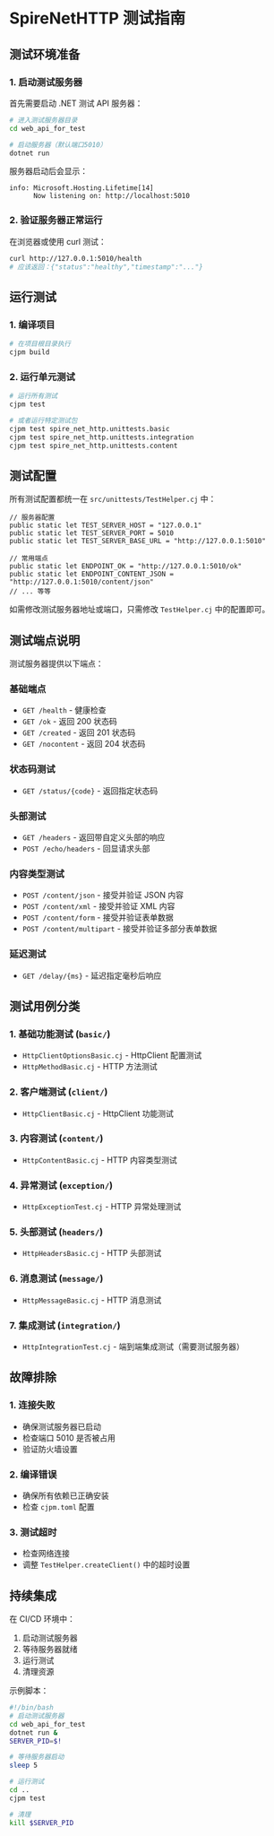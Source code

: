 # SpireNetHTTP 测试指南

## 测试环境准备

### 1. 启动测试服务器

首先需要启动 .NET 测试 API 服务器：

```bash
# 进入测试服务器目录
cd web_api_for_test

# 启动服务器（默认端口5010）
dotnet run
```

服务器启动后会显示：
```
info: Microsoft.Hosting.Lifetime[14]
      Now listening on: http://localhost:5010
```

### 2. 验证服务器正常运行

在浏览器或使用 curl 测试：
```bash
curl http://127.0.0.1:5010/health
# 应该返回：{"status":"healthy","timestamp":"..."}
```

## 运行测试

### 1. 编译项目
```bash
# 在项目根目录执行
cjpm build
```

### 2. 运行单元测试
```bash
# 运行所有测试
cjpm test

# 或者运行特定测试包
cjpm test spire_net_http.unittests.basic
cjpm test spire_net_http.unittests.integration
cjpm test spire_net_http.unittests.content
```

## 测试配置

所有测试配置都统一在 `src/unittests/TestHelper.cj` 中：

```cj
// 服务器配置
public static let TEST_SERVER_HOST = "127.0.0.1"
public static let TEST_SERVER_PORT = 5010
public static let TEST_SERVER_BASE_URL = "http://127.0.0.1:5010"

// 常用端点
public static let ENDPOINT_OK = "http://127.0.0.1:5010/ok"
public static let ENDPOINT_CONTENT_JSON = "http://127.0.0.1:5010/content/json"
// ... 等等
```

如需修改测试服务器地址或端口，只需修改 `TestHelper.cj` 中的配置即可。

## 测试端点说明

测试服务器提供以下端点：

### 基础端点
- `GET /health` - 健康检查
- `GET /ok` - 返回 200 状态码
- `GET /created` - 返回 201 状态码
- `GET /nocontent` - 返回 204 状态码

### 状态码测试
- `GET /status/{code}` - 返回指定状态码

### 头部测试
- `GET /headers` - 返回带自定义头部的响应
- `POST /echo/headers` - 回显请求头部

### 内容类型测试
- `POST /content/json` - 接受并验证 JSON 内容
- `POST /content/xml` - 接受并验证 XML 内容
- `POST /content/form` - 接受并验证表单数据
- `POST /content/multipart` - 接受并验证多部分表单数据

### 延迟测试
- `GET /delay/{ms}` - 延迟指定毫秒后响应

## 测试用例分类

### 1. 基础功能测试 (`basic/`)
- `HttpClientOptionsBasic.cj` - HttpClient 配置测试
- `HttpMethodBasic.cj` - HTTP 方法测试

### 2. 客户端测试 (`client/`)
- `HttpClientBasic.cj` - HttpClient 功能测试

### 3. 内容测试 (`content/`)
- `HttpContentBasic.cj` - HTTP 内容类型测试

### 4. 异常测试 (`exception/`)
- `HttpExceptionTest.cj` - HTTP 异常处理测试

### 5. 头部测试 (`headers/`)
- `HttpHeadersBasic.cj` - HTTP 头部测试

### 6. 消息测试 (`message/`)
- `HttpMessageBasic.cj` - HTTP 消息测试

### 7. 集成测试 (`integration/`)
- `HttpIntegrationTest.cj` - 端到端集成测试（需要测试服务器）

## 故障排除

### 1. 连接失败
- 确保测试服务器已启动
- 检查端口 5010 是否被占用
- 验证防火墙设置

### 2. 编译错误
- 确保所有依赖已正确安装
- 检查 `cjpm.toml` 配置

### 3. 测试超时
- 检查网络连接
- 调整 `TestHelper.createClient()` 中的超时设置

## 持续集成

在 CI/CD 环境中：

1. 启动测试服务器
2. 等待服务器就绪
3. 运行测试
4. 清理资源

示例脚本：
```bash
#!/bin/bash
# 启动测试服务器
cd web_api_for_test
dotnet run &
SERVER_PID=$!

# 等待服务器启动
sleep 5

# 运行测试
cd ..
cjpm test

# 清理
kill $SERVER_PID
```
